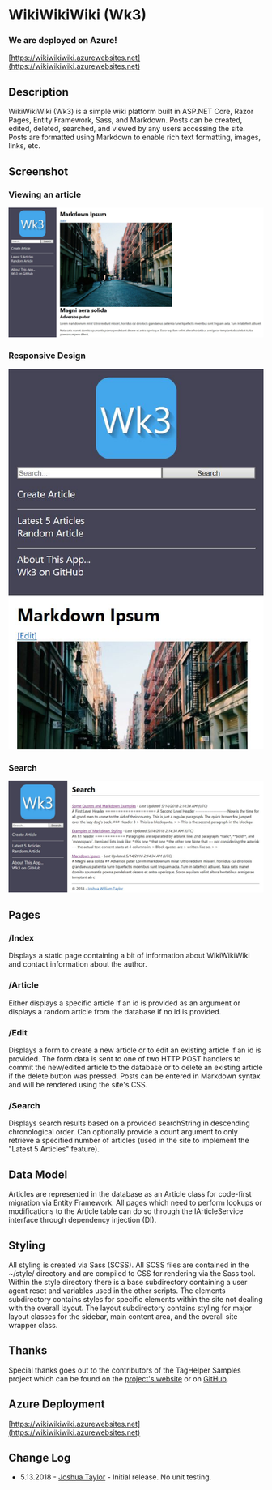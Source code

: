 # WikiWikiWiki (Wk3)

### We are deployed on Azure!

[https://wikiwikiwiki.azurewebsites.net](https://wikiwikiwiki.azurewebsites.net)

## Description

WikiWikiWiki (Wk3) is a simple wiki platform built in ASP.NET Core, Razor Pages, Entity Framework, Sass, and Markdown. Posts can be created, edited, deleted, searched, and viewed by any users accessing the site. Posts are formatted using Markdown to enable rich text formatting, images, links, etc. 

## Screenshot

### Viewing an article

![Article Screenshot](/assets/article.JPG)

### Responsive Design

![Responsive Screenshot](/assets/responsive.JPG)

### Search

![Search Screenshot](/assets/search.JPG)

## Pages

### /Index

Displays a static page containing a bit of information about WikiWikiWiki and
contact information about the author.

### /Article

Either displays a specific article if an id is provided as an argument or
displays a random article from the database if no id is provided.

### /Edit

Displays a form to create a new article or to edit an existing article if an
id is provided. The form data is sent to one of two HTTP POST handlers to
commit the new/edited article to the database or to delete an existing article
if the delete button was pressed. Posts can be entered in Markdown syntax and
will be rendered using the site's CSS.

### /Search

Displays search results based on a provided searchString in descending
chronological order. Can optionally provide a count argument to only retrieve
a specified number of articles (used in the site to implement the "Latest
5 Articles" feature).

## Data Model

Articles are represented in the database as an Article class for code-first
migration via Entity Framework. All pages which need to perform lookups or
modifications to the Article table can do so through the IArticleService
interface through dependency injection (DI).

## Styling

All styling is created via Sass (SCSS). All SCSS files are contained in the
~/style/ directory and are compiled to CSS for rendering via the Sass tool.
Within the style directory there is a base subdirectory containing a user agent
reset and variables used in the other scripts. The elements subdirectory
contains styles for specific elements within the site not dealing with the
overall layout. The layout subdirectory contains styling for major layout
classes for the sidebar, main content area, and the overall site wrapper class.

## Thanks

Special thanks goes out to the contributors of the TagHelper Samples project 
which can be found on the [project's website](http://taghelpersamples.azurewebsites.net)
or on [GitHub](https://github.com/dpaquette/TagHelperSamples).

## Azure Deployment

[https://wikiwikiwiki.azurewebsites.net](https://wikiwikiwiki.azurewebsites.net)

## Change Log

- 5.13.2018 - [Joshua Taylor](mailto:taylor.joshua88@gmail.com) - Initial
release. No unit testing.